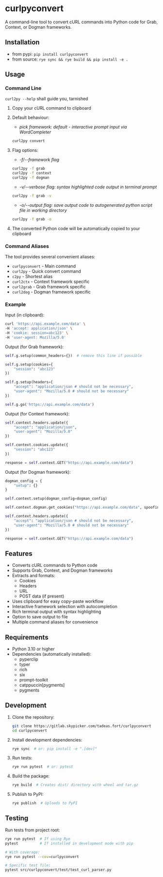 # curlpyconvert

A command-line tool to convert cURL commands into Python code for Grab, Context, or Dogman frameworks.

## Installation

- from pypi: `pip install curlpyconvert`
- from source: `rye sync && rye build && pip install -e .`

## Usage

### Command Line

`curl2py --help` shall guide you, tarnished

1. Copy your cURL command to clipboard
2. Default behaviour:

    - *pick framework: default - interactive prompt input via WordCompleter*

    ```bash
    curl2py convert
    ```

3. Flag options:

    - *-f/--framework flag*

    ```bash
    curl2py -f grab
    curl2py -f context
    curl2py -f dogman
    ```

    - *-v/--verbose flag: syntax highlighted code output in terminal prompt*

    ```bash
    curl2py -f grab -v
    ```

    - *-o/--output flag: save output code to autogenerated python script file in working directory*

    ```bash
    curl2py -f grab -o
    ```

4. The converted Python code will be automatically copied to your clipboard

### Command Aliases

The tool provides several convenient aliases:

- `curlpyconvert` - Main command
- `curl2py` - Quick convert command
- `c2py` - Shortest alias
- `curl2ctx` - Context framework specific
- `curl2grab` - Grab framework specific
- `curl2dog` - Dogman framework specific

### Example

Input (in clipboard):

```bash
curl 'https://api.example.com/data' \
-H 'accept: application/json' \
-H 'cookie: session=abc123' \
-H 'user-agent: Mozilla/5.0'
```

Output (for Grab framework):

```python
self.g.setup(common_headers={})  # remove this line if possible

self.g.setup(cookies={
    "session": "abc123"
})

self.g.setup(headers={
    "accept": "application/json # should not be necessary",
    "user-agent": "Mozilla/5.0 # should not be necessary"
})

self.g.go('https://api.example.com/data')
```

Output (for Context framework):

```python
self.context.headers.update({
    "accept": "application/json",
    "user-agent": "Mozilla/5.0"
})

self.context.cookies.update({
    "session": "abc123"
})

response = self.context.GET("https://api.example.com/data")
```

Output (for Dogman framework):

```python
dogman_config = {
    "setup": {}
}

self.context.setup(dogman_config=dogman_config)

self.context.dogman.get_cookies("https://api.example.com/data", spoofing="akamai")

self.context.headers.update({
    "accept": "application/json # should not be necessary",
    "user-agent": "Mozilla/5.0 # should not be necessary"
})

response = self.context.GET("https://api.example.com/data")
```

## Features

- Converts cURL commands to Python code
- Supports Grab, Context, and Dogman frameworks
- Extracts and formats:
    - Cookies
    - Headers
    - URL
    - POST data (if present)
- Uses clipboard for easy copy-paste workflow
- Interactive framework selection with autocompletion
- Rich terminal output with syntax highlighting
- Option to save output to file
- Multiple command aliases for convenience

## Requirements

- Python 3.10 or higher
- Dependencies (automatically installed):
    - pyperclip
    - typer
    - rich
    - six
    - prompt-toolkit
    - catppuccin[pygments]
    - pygments

## Development

1. Clone the repository:

    ```bash
    git clone https://gitlab.skypicker.com/tadeas.fort/curlpyconvert
    cd curlpyconvert
    ```

2. Install development dependencies:

    ```bash
    rye sync  # or: pip install -e ".[dev]"
    ```

3. Run tests:

    ```bash
    rye run pytest  # or: pytest
    ```

4. Build the package:

    ```bash
    rye build  # Creates dist/ directory with wheel and tar.gz
    ```

5. Publish to PyPI:

    ```bash
    rye publish  # Uploads to PyPI
    ```

## Testing

Run tests from project root:

```bash
rye run pytest  # If using Rye
pytest          # If installed in development mode with pip

# With coverage:
rye run pytest --cov=curlpyconvert

# Specific test file:
pytest src/curlpyconvert/test/test_curl_parser.py
```
